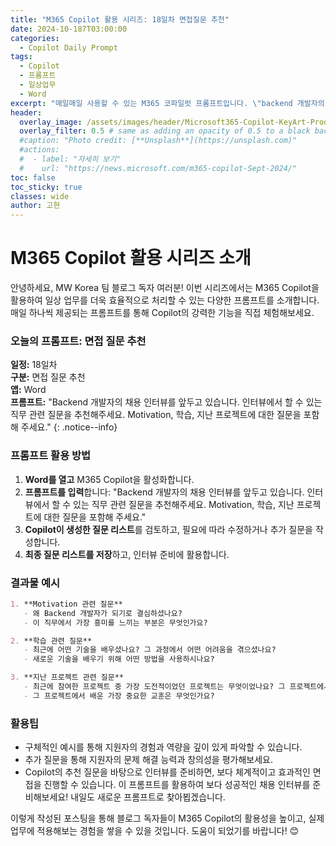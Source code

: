 ```yaml
---
title: "M365 Copilot 활용 시리즈: 18일차 면접질문 추천"
date: 2024-10-187T03:00:00
categories:
  - Copilot Daily Prompt
tags:
  - Copilot
  - 프롬프트
  - 일상업무
  - Word
excerpt: "매일매일 사용할 수 있는 M365 코파일럿 프롬프트입니다. \"backend 개발자의 채용 인터뷰를 앞두고 있습니다. 인터뷰에서 할 수 있는 직무관련 질문을 추천해주세요. Motivation, 학습, 지난 프로젝트에 대한 내에 대한 질문을 포함해 주세요.\""
header:
  overlay_image: /assets/images/header/Microsoft365-Copilot-KeyArt-Productivity-6K-01.png
  overlay_filter: 0.5 # same as adding an opacity of 0.5 to a black background
  #caption: "Photo credit: [**Unsplash**](https://unsplash.com)"
  #actions:
  #  - label: "자세히 보기"
  #    url: "https://news.microsoft.com/m365-copilot-Sept-2024/"
toc: false
toc_sticky: true
classes: wide
author: 고현
---
```


# M365 Copilot 활용 시리즈 소개

안녕하세요, MW Korea 팀 블로그 독자 여러분! 이번 시리즈에서는 M365 Copilot을 활용하여 일상 업무를 더욱 효율적으로 처리할 수 있는 다양한 프롬프트를 소개합니다. 매일 하나씩 제공되는 프롬프트를 통해 Copilot의 강력한 기능을 직접 체험해보세요.

### 오늘의 프롬프트: 면접 질문 추천

**일정:** 18일차  
**구분:** 면접 질문 추천  
**앱:** Word  
**프롬프트:** "Backend 개발자의 채용 인터뷰를 앞두고 있습니다. 인터뷰에서 할 수 있는 직무 관련 질문을 추천해주세요. Motivation, 학습, 지난 프로젝트에 대한 질문을 포함해 주세요."
{: .notice--info}

### 프롬프트 활용 방법

1. **Word를 열고** M365 Copilot을 활성화합니다.
2. **프롬프트를 입력**합니다: "Backend 개발자의 채용 인터뷰를 앞두고 있습니다. 인터뷰에서 할 수 있는 직무 관련 질문을 추천해주세요. Motivation, 학습, 지난 프로젝트에 대한 질문을 포함해 주세요."
3. **Copilot이 생성한 질문 리스트**를 검토하고, 필요에 따라 수정하거나 추가 질문을 작성합니다.
4. **최종 질문 리스트를 저장**하고, 인터뷰 준비에 활용합니다.

### 결과물 예시

```markdown
1. **Motivation 관련 질문**
   - 왜 Backend 개발자가 되기로 결심하셨나요?
   - 이 직무에서 가장 흥미를 느끼는 부분은 무엇인가요?

2. **학습 관련 질문**
   - 최근에 어떤 기술을 배우셨나요? 그 과정에서 어떤 어려움을 겪으셨나요?
   - 새로운 기술을 배우기 위해 어떤 방법을 사용하시나요?

3. **지난 프로젝트 관련 질문**
   - 최근에 참여한 프로젝트 중 가장 도전적이었던 프로젝트는 무엇이었나요? 그 프로젝트에서 어떤 역할을 하셨나요?
   - 그 프로젝트에서 배운 가장 중요한 교훈은 무엇인가요?
```

### 활용팁
- 구체적인 예시를 통해 지원자의 경험과 역량을 깊이 있게 파악할 수 있습니다.
- 추가 질문을 통해 지원자의 문제 해결 능력과 창의성을 평가해보세요.
- Copilot의 추천 질문을 바탕으로 인터뷰를 준비하면, 보다 체계적이고 효과적인 면접을 진행할 수 있습니다.
이 프롬프트를 활용하여 보다 성공적인 채용 인터뷰를 준비해보세요! 내일도 새로운 프롬프트로 찾아뵙겠습니다.

이렇게 작성된 포스팅을 통해 블로그 독자들이 M365 Copilot의 활용성을 높이고, 실제 업무에 적용해보는 경험을 쌓을 수 있을 것입니다. 도움이 되었기를 바랍니다! 😊